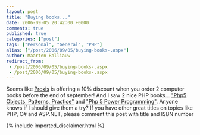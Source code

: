 ```yaml
---
layout: post
title: "Buying books..."
date: 2006-09-05 20:42:00 +0000
comments: true
published: true
categories: ["post"]
tags: ["Personal", "General", "PHP"]
alias: ["/post/2006/09/05/buying-books-.aspx"]
author: Maarten Balliauw
redirect_from:
 - /post/2006/09/05/buying-books-.aspx
 - /post/2006/09/05/buying-books-.aspx
---
```

Seems like <a href="http://www.proxis.be" mce_href="http://www.proxis.be">Proxis</a> is offering a 10% discount when you order 2 computer books before the end of september! And I saw 2 nice PHP books... <a href="http://oas2000.proxis.be/gate/jabba.coreii.g_p?bi=4&amp;sp=details&amp;mi=4772716&amp;si=84694137" mce_href="http://oas2000.proxis.be/gate/jabba.coreii.g_p?bi=4&amp;sp=details&amp;mi=4772716&amp;si=84694137">"Php5 Objects, Patterns, Practice"</a>&nbsp;and <a href="http://oas2000.proxis.be/gate/jabba.coreii.g_p?bi=4&amp;sp=details&amp;mi=4733844&amp;si=84694137" mce_href="http://oas2000.proxis.be/gate/jabba.coreii.g_p?bi=4&amp;sp=details&amp;mi=4733844&amp;si=84694137">"Php 5 Power Programming"</a>. Anyone knows if I should give them a try? If you have other great titles on topics like PHP, C# and ASP.NET, please comment this post with title and ISBN number 
{% include imported_disclaimer.html %}
